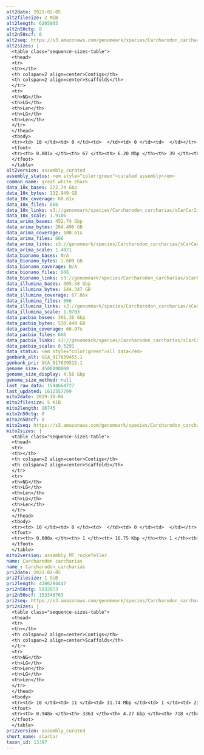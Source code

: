 ```yaml
---
alt2date: 2021-02-05
alt2filesize: 2 MiB
alt2length: 6205005
alt2n50ctg: 0
alt2n50scf: 0
alt2seq: https://s3.amazonaws.com/genomeark/species/Carcharodon_carcharias/sCarCar2/assembly_curated/sCarCar2.alt.cur.20210205.fasta.gz
alt2sizes: |
  <table class="sequence-sizes-table">
  <thead>
  <tr>
  <th></th>
  <th colspan=2 align=center>Contigs</th>
  <th colspan=2 align=center>Scaffolds</th>
  </tr>
  <tr>
  <th>NG</th>
  <th>LG</th>
  <th>Len</th>
  <th>LG</th>
  <th>Len</th>
  </tr>
  </thead>
  <tbody>
  <tr><td> 10 </td><td> 0 </td><td>  </td><td> 0 </td><td>  </td></tr>  <tr><td> 20 </td><td> 0 </td><td>  </td><td> 0 </td><td>  </td></tr>  <tr><td> 30 </td><td> 0 </td><td>  </td><td> 0 </td><td>  </td></tr>  <tr><td> 40 </td><td> 0 </td><td>  </td><td> 0 </td><td>  </td></tr>  <tr style="background-color:#cccccc;"><td> 50 </td><td> 0 </td><td>  </td><td> 0 </td><td>  </td></tr>  <tr><td> 60 </td><td> 0 </td><td>  </td><td> 0 </td><td>  </td></tr>  <tr><td> 70 </td><td> 0 </td><td>  </td><td> 0 </td><td>  </td></tr>  <tr><td> 80 </td><td> 0 </td><td>  </td><td> 0 </td><td>  </td></tr>  <tr><td> 90 </td><td> 0 </td><td>  </td><td> 0 </td><td>  </td></tr>  <tr><td> 100 </td><td> 0 </td><td>  </td><td> 0 </td><td>  </td></tr>  </tbody>
  <tfoot>
  <tr><th> 0.001x </th><th> 67 </th><th> 6.20 Mbp </th><th> 39 </th><th> 6.21 Mbp </th></tr>
  </tfoot>
  </table>
alt2version: assembly_curated
assembly_status: <em style="color:green">curated assembly</em>
common_name: great white shark
data_10x_bases: 272.74 Gbp
data_10x_bytes: 132.949 GB
data_10x_coverage: 60.61x
data_10x_files: 666
data_10x_links: s3://genomeark/species/Carcharodon_carcharias/sCarCar2/genomic_data/10x/<br>
data_10x_scale: 1.9106
data_arima_bases: 452.74 Gbp
data_arima_bytes: 284.496 GB
data_arima_coverage: 100.61x
data_arima_files: 666
data_arima_links: s3://genomeark/species/Carcharodon_carcharias/sCarCar2/genomic_data/arima/<br>
data_arima_scale: 1.4821
data_bionano_bases: N/A
data_bionano_bytes: 1.609 GB
data_bionano_coverage: N/A
data_bionano_files: 666
data_bionano_links: s3://genomeark/species/Carcharodon_carcharias/sCarCar2/genomic_data/bionano/<br>
data_illumina_bases: 305.38 Gbp
data_illumina_bytes: 144.347 GB
data_illumina_coverage: 67.86x
data_illumina_files: 666
data_illumina_links: s3://genomeark/species/Carcharodon_carcharias/sCarCar2/genomic_data/illumina/<br>
data_illumina_scale: 1.9703
data_pacbio_bases: 301.36 Gbp
data_pacbio_bytes: 530.449 GB
data_pacbio_coverage: 66.97x
data_pacbio_files: 666
data_pacbio_links: s3://genomeark/species/Carcharodon_carcharias/sCarCar2/genomic_data/pacbio/<br>
data_pacbio_scale: 0.5291
data_status: <em style="color:green">all data</em>
genbank_alt: GCA_017639455.1
genbank_pri: GCA_017639515.1
genome_size: 4500000000
genome_size_display: 4.50 Gbp
genome_size_method: null
last_raw_data: 1594664727
last_updated: 1612557299
mito2date: 2019-10-04
mito2filesize: 5 KiB
mito2length: 16745
mito2n50ctg: 0
mito2n50scf: 0
mito2seq: https://s3.amazonaws.com/genomeark/species/Carcharodon_carcharias/sCarCar2/assembly_MT_rockefeller/sCarCar2.MT.20191004.fasta.gz
mito2sizes: |
  <table class="sequence-sizes-table">
  <thead>
  <tr>
  <th></th>
  <th colspan=2 align=center>Contigs</th>
  <th colspan=2 align=center>Scaffolds</th>
  </tr>
  <tr>
  <th>NG</th>
  <th>LG</th>
  <th>Len</th>
  <th>LG</th>
  <th>Len</th>
  </tr>
  </thead>
  <tbody>
  <tr><td> 10 </td><td> 0 </td><td>  </td><td> 0 </td><td>  </td></tr>  <tr><td> 20 </td><td> 0 </td><td>  </td><td> 0 </td><td>  </td></tr>  <tr><td> 30 </td><td> 0 </td><td>  </td><td> 0 </td><td>  </td></tr>  <tr><td> 40 </td><td> 0 </td><td>  </td><td> 0 </td><td>  </td></tr>  <tr style="background-color:#cccccc;"><td> 50 </td><td> 0 </td><td style="background-color:#ff8888;">  </td><td> 0 </td><td style="background-color:#ff8888;">  </td></tr>  <tr><td> 60 </td><td> 0 </td><td>  </td><td> 0 </td><td>  </td></tr>  <tr><td> 70 </td><td> 0 </td><td>  </td><td> 0 </td><td>  </td></tr>  <tr><td> 80 </td><td> 0 </td><td>  </td><td> 0 </td><td>  </td></tr>  <tr><td> 90 </td><td> 0 </td><td>  </td><td> 0 </td><td>  </td></tr>  <tr><td> 100 </td><td> 0 </td><td>  </td><td> 0 </td><td>  </td></tr>  </tbody>
  <tfoot>
  <tr><th> 0.000x </th><th> 1 </th><th> 16.75 Kbp </th><th> 1 </th><th> 16.75 Kbp </th></tr>
  </tfoot>
  </table>
mito2version: assembly_MT_rockefeller
name: Carcharodon carcharias
name_: Carcharodon_carcharias
pri2date: 2021-02-05
pri2filesize: 1 GiB
pri2length: 4286294447
pri2n50ctg: 5932073
pri2n50scf: 153340763
pri2seq: https://s3.amazonaws.com/genomeark/species/Carcharodon_carcharias/sCarCar2/assembly_curated/sCarCar2.pri.cur.20210205.fasta.gz
pri2sizes: |
  <table class="sequence-sizes-table">
  <thead>
  <tr>
  <th></th>
  <th colspan=2 align=center>Contigs</th>
  <th colspan=2 align=center>Scaffolds</th>
  </tr>
  <tr>
  <th>NG</th>
  <th>LG</th>
  <th>Len</th>
  <th>LG</th>
  <th>Len</th>
  </tr>
  </thead>
  <tbody>
  <tr><td> 10 </td><td> 11 </td><td> 31.74 Mbp </td><td> 1 </td><td> 239.77 Mbp </td></tr>  <tr><td> 20 </td><td> 29 </td><td> 19.42 Mbp </td><td> 3 </td><td> 205.64 Mbp </td></tr>  <tr><td> 30 </td><td> 57 </td><td> 12.96 Mbp </td><td> 5 </td><td> 199.47 Mbp </td></tr>  <tr><td> 40 </td><td> 100 </td><td> 9.05 Mbp </td><td> 8 </td><td> 173.48 Mbp </td></tr>  <tr style="background-color:#cccccc;"><td> 50 </td><td> 162 </td><td style="background-color:#88ff88;"> 5.93 Mbp </td><td> 11 </td><td style="background-color:#88ff88;"> 153.34 Mbp </td></tr>  <tr><td> 60 </td><td> 258 </td><td> 3.77 Mbp </td><td> 14 </td><td> 137.46 Mbp </td></tr>  <tr><td> 70 </td><td> 416 </td><td> 2.13 Mbp </td><td> 17 </td><td> 118.54 Mbp </td></tr>  <tr><td> 80 </td><td> 738 </td><td> 0.95 Mbp </td><td> 22 </td><td> 54.60 Mbp </td></tr>  <tr><td> 90 </td><td> 1536 </td><td> 310.15 Kbp </td><td> 37 </td><td> 9.48 Mbp </td></tr>  <tr><td> 100 </td><td> 0 </td><td>  </td><td> 0 </td><td>  </td></tr>  </tbody>
  <tfoot>
  <tr><th> 0.948x </th><th> 3363 </th><th> 4.27 Gbp </th><th> 718 </th><th> 4.29 Gbp </th></tr>
  </tfoot>
  </table>
pri2version: assembly_curated
short_name: sCarCar
taxon_id: 13397
---
```

